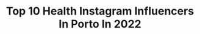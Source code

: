 ---
title: Top 10 Health Instagram Influencers In Porto In 2022
description: >-
  Find top health Instagram influencers in Porto in 2022. Most popular hashtags: #portugal #porto #lifestyle #travel.
platform: Instagram
hits: 11
text_top: Identify the top-rated Instagram accounts on inBeat.
text_bottom: Our search engine holds 11 Instagram influencers like this in Porto, Portugal for you to pitch.
profiles:
  - username: "rubendaniiel"
    fullname: >-
      Rúben Daniel 🇵🇹 🏄🏽‍♂️
    bio: >-
      19|Porto📍| Football player ⚽️| 18✨💛 tt:@rubendaniiell|Tipster Placard/Betclic📈
    location: "Portugal"
    followers: 61158
    engagement: 265
    commentsToLikes: 0.297344
    id: ckap6k8kag7960i78ny2fsi99
    verified: false
    hashtags: ""
  - username: "joanatelesrtp"
    fullname: >-
      Joana Teles 🧿
    bio: >-
      TV. Host • Brand Owner www.bbme.pt • Health & nature lover • Mindfulness addicted • Empowered woman 👉🏻 WWW.BBME.PT
    location: "Portugal"
    followers: 94568
    engagement: 213
    commentsToLikes: 0.097374
    id: ck0w6s8b9a1oq0i19u4ud8d6d
    verified: true
    hashtags: "#ichigoichie, #lanidorandme, #ikigai, #lerdoceler"
  - username: "trainermiguel24"
    fullname: >-
      Sérgio Miguel
    bio: >-
      🥑 | Fitness & Nutrition 🏋️‍♂️ | CrossFit ❤️ | Mais de 4000 clientes com resultados em todo o mundo
    location: "Portugal"
    followers: 13835
    engagement: 294
    commentsToLikes: 0.022801
    id: ck9whf8vdxlbk0j78aufxpy66
    verified: false
    hashtags: "#fitness, #porto, #portugal, #fit"
  - username: "diogorcarrilho"
    fullname: >-
      Diogo Carrilho
    bio: >-
      Design, style and travel! 🌴 Collabs send DM 👊🏽 diogo_karrilho@hotmail.com 📩 @digs__design 📍lisbon
    location: "Portugal"
    followers: 14154
    engagement: 506
    commentsToLikes: 0.004993
    id: ck8t6cxj8d5870j78q2eg4tc7
    verified: false
    hashtags: "#lisboa, #photo, #visitportugal, #nature"
  - username: "joaoguimoreira"
    fullname: >-
      João Moreira
    bio: >-
      Just cruising 🏄 Waves gang 🌊🌊 @kits_moringa Facebook : João Moreira “NOT A DRY WORLD” out now ⬇️
    location: "Portugal"
    followers: 11087
    engagement: 520
    commentsToLikes: 0.023447
    id: ck6trghc7yugp0j71tyxgzj60
    verified: false
    hashtags: "#stayhomeforthis, #waves, #recommendedforlife, #surfing"
  - username: "marina.belun"
    fullname: >-
      Marina Belun - Content Creator
    bio: >-
      👩🏽‍💻 Designer @moonmagicjewelry 📸 #videographer 🌎 #Traveladdicted 📍 Lisbon
    location: "Portugal"
    followers: 7090
    engagement: 473
    commentsToLikes: 0.049261
    id: ck5hp973hqyok0i11chy9wfod
    verified: false
    hashtags: "#comewithme, #inspiration, #explore, #travel"
  - username: "carolina10ferreira"
    fullname: >-
      Carolina Ferreira 🌱🌍🕊️
    bio: >-
      🍀 Wellness | Food | Healthy | Travel | Lifestyle 📍Porto, Portugal 🇵🇹 | ✈️: 🇪🇸🇨🇵🇩🇪🇲🇽🇨🇭 🎓 UPT - GH
    location: "Portugal"
    followers: 3197
    engagement: 1849
    commentsToLikes: 0.148616
    id: ck8t50jcr8g6g0j78pfzywg8j
    verified: false
    hashtags: "#like4likes, #healthyeating, #sunset, #lifestyle"
  - username: "raaquelmatoss"
    fullname: >-
      Raquel Matos
    bio: >-
      📍Porto/ 🏠 Setúbal Fashion, Lifestyle, Healthy Living RAQUELMATOS15 @eunutrition_pt 15% desconto RAQUELM 15% @tummytox_pt ✉️ anarsmatos9@gmail.com
    location: "Portugal"
    followers: 12702
    engagement: 620
    commentsToLikes: 0.044531
    id: ckap1o61jvdsj0i78njw9k4qr
    verified: false
    hashtags: "#today, #portugal, #fashionblogger, #fitnessmotivation"
  - username: "rubenfjorge"
    fullname: >-
      Ruben Jorge
    bio: >-
      🌆 Porto ©️ 1991 ♓️ Pharmacist 🏨 🎠The carousel never stops turning 🎠 @myblissbody rubenfjorge15 @mvmt
    location: "Portugal"
    followers: 11558
    engagement: 1579
    commentsToLikes: 0.014434
    id: ck8talc55s8m80j78xs02h0e9
    verified: false
    hashtags: "#fitness, #summer, #body, #shredded"
  - username: "isabel.angelino"
    fullname: >-
      Isabel Angelino-RTP
    bio: >-
      Portuguese Tv Presenter 📺 🎤@rtppt Healthy Life 🤸‍♀️ Fashion Lover 👠
    location: "Portugal"
    followers: 39486
    engagement: 244
    commentsToLikes: 0.055327
    id: ck55kc7q9yyry0i11lzqjjmut
    verified: false
    hashtags: "#vamosapoiarasempresasportuguesas, #vamosapoiarasmarcasportuguesas, #surymydog, #naomaltrateosanimais"
---